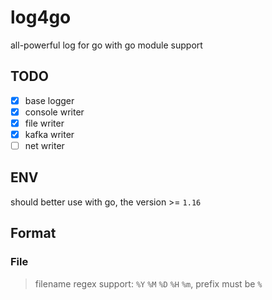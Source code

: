 # log4go

all-powerful log for go with go module support

## TODO

- [x] base logger
- [x] console writer
- [x] file writer
- [x] kafka writer
- [ ] net writer

## ENV

should better use with go, the version >= `1.16`

## Format

### File

>filename regex support: `%Y` `%M` `%D` `%H` `%m`, prefix must be `%`
